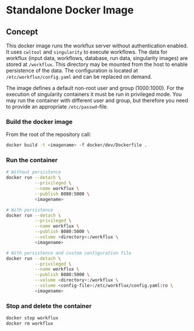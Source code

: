 # Standalone Docker Image

## Concept

This docker image runs the workflux server without authentication enabled. It uses
`cwltool` and `singularity` to execute workflows. The data for workflux (input data,
workflows, database, run data, singularity images) are stored at `/workflux`. This
directory may be mounted from the host to enable persistence of the data. The
configuration is located at `/etc/workflux/config.yaml` and can be replaced on
demand.

The image defines a default non-root user and group (1000:1000). For the
execution of singularity containers it must be run in privileged mode. You may
run the container with different user and group, but therefore you need to
provide an appropriate `/etc/passwd`-file.

### Build the docker image

From the root of the repository call:

```bash
docker build -t <imagename> -f docker/dev/Dockerfile .
```

### Run the container

```bash
# Without persistence
docker run --detach \
           --privileged \
           --name workflux \
           --publish 8080:5000 \
           <imagename>

# With persistence
docker run --detach \
           --privileged \
           --name workflux \
           --publish 8080:5000 \
           --volume <directory>:/workflux \
           <imagename>

# With persistence and custom configuration file
docker run --detach \
           --privileged \
           --name workflux \
           --publish 8080:5000 \
           --volume <directory>:/workflux \
           --volume <config-file>:/etc/workflux/config.yaml:ro \
           <imagename>
```

### Stop and delete the container

```bash
docker stop workflux
docker rm workflux
```
